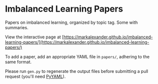 
# Imbalanced Learning Papers

Papers on imbalanced learning, organized by topic tag.  Some with summaries.

View the interactive page at [https://markalexander.github.io/imbalanced-learning-papers/](https://markalexander.github.io/imbalanced-learning-papers/)

To add a paper, add an appropriate YAML file in `papers/`, adhering to the same format.

Please run `gen.py` to regenerate the output files before submitting a pull request
(you'll need [PyYAML](https://github.com/yaml/pyyaml)).
